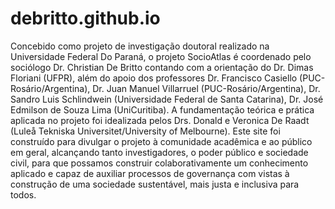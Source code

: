 # debritto.github.io
Concebido como projeto de investigação doutoral realizado na Universidade Federal Do Paraná, o projeto SocioAtlas é coordenado pelo sociólogo Dr. Christian De Britto contando com a orientação do Dr. Dimas Floriani (UFPR), além do apoio dos professores Dr. Francisco Casiello (PUC-Rosário/Argentina), Dr. Juan Manuel Villarruel (PUC-Rosário/Argentina), Dr. Sandro Luis Schlindwein (Universidade Federal de Santa Catarina), Dr. José Edmilson de Souza Lima (UniCuritiba). A fundamentação teórica e prática aplicada no projeto foi idealizada pelos Drs. Donald e Veronica De Raadt (Luleå Tekniska Universitet/University of Melbourne). Este site foi construído para divulgar o projeto à comunidade acadêmica e ao público em geral, alcançando tanto investigadores, o poder público e sociedade civil, para que possamos construir colaborativamente um conhecimento aplicado e capaz de auxiliar processos de governança com vistas à construção de uma sociedade sustentável, mais justa e inclusiva para todos.
